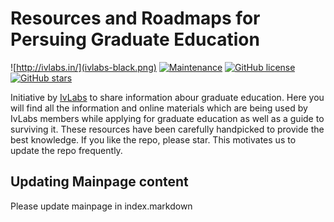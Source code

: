 
# Resources and Roadmaps for Persuing Graduate Education
![http://ivlabs.in/](ivlabs-black.png)
[![Maintenance](https://img.shields.io/badge/Maintained%3F-yes-green.svg)](https://github.com/IvLabs/graduate-education-resources/graphs/contributors) [![GitHub license](https://img.shields.io/github/license/Naereen/StrapDown.js.svg)](https://github.com/IvLabs/graduate-education-resources/blob/master/LICENSE.md) [![GitHub stars](https://img.shields.io/github/stars/IvLabs/graduate-education-resources?style=social)](https://github.com/IvLabs/graduate-education-resources/stargazers)

Initiative by [IvLabs](http://www.ivlabs.in/) to share information abour graduate education.
Here you will find all the information and online materials which are being used by IvLabs members while applying for graduate education as well as a guide to surviving it. These resources have been carefully handpicked to provide the best knowledge. If you like the repo, please star. This motivates us to update the repo frequently.

## Updating Mainpage content
Please update mainpage in index.markdown

